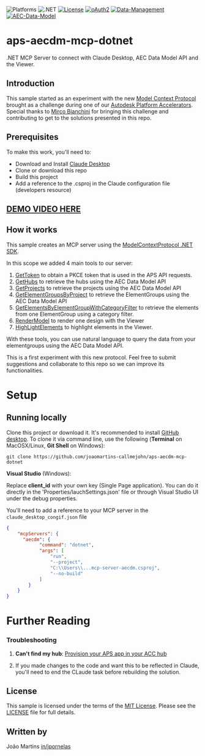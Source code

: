 ![Platforms](https://img.shields.io/badge/platform-Windows|MacOS-lightgray.svg)
![.NET](https://img.shields.io/badge/.NET%20-8-blue.svg)
[![License](http://img.shields.io/:license-MIT-blue.svg)](http://opensource.org/licenses/MIT)
[![oAuth2](https://img.shields.io/badge/oAuth2-v1-green.svg)](http://developer.autodesk.com/)
[![Data-Management](https://img.shields.io/badge/Data%20Management-v2-green.svg)](http://developer.autodesk.com/)
[![AEC-Data-Model](https://img.shields.io/badge/AEC%20Data%20Model-v1-green.svg)](http://developer.autodesk.com/)

# aps-aecdm-mcp-dotnet
.NET MCP Server to connect with Claude Desktop, AEC Data Model API and the Viewer.

## Introduction

This sample started as an experiment with the new [Model Context Protocol](https://modelcontextprotocol.io/introduction) brought as a challenge during one of our [Autodesk Platform Accelerators](https://aps.autodesk.com/accelerator-program). Special thanks to [Mirco Bianchini](https://www.linkedin.com/in/mirco-bianchini-352b2128/) for bringing this challenge and contributing to get to the solutions presented in this repo.


## Prerequisites

To make this work, you'll need to:

- Download and Install [Claude Desktop](https://claude.ai/download)
- Clone or download this repo
- Build this project
- Add a reference to the .csproj in the Claude configuration file (developers resource)

## [DEMO VIDEO HERE](https://youtu.be/GlCYJQfUFWU)

## How it works

This sample creates an MCP server using the [ModelContextProtocol .NET SDK](https://www.nuget.org/packages/ModelContextProtocol/0.1.0-preview.6).

In this scope we added 4 main tools to our server:

1. [GetToken](https://github.com/JoaoMartins-callmeJohn/aps-aecdm-mcp-dotnet/blob/main/mcp-server-aecdm/AuthTools.cs#L18-L21) to obtain a PKCE token that is used in the APS API requests.
2. [GetHubs](https://github.com/JoaoMartins-callmeJohn/aps-aecdm-mcp-dotnet/blob/main/mcp-server-aecdm/AECDMTools.cs#L28-L52) to retrieve the hubs using the AEC Data Model API
3. [GetProjects](https://github.com/JoaoMartins-callmeJohn/aps-aecdm-mcp-dotnet/blob/main/mcp-server-aecdm/AECDMTools.cs#L55-L83) to retrieve the projects using the AEC Data Model API
4. [GetElementGroupsByProject](https://github.com/JoaoMartins-callmeJohn/aps-aecdm-mcp-dotnet/blob/main/mcp-server-aecdm/AECDMTools.cs#L86-L131) to retrieve the ElementGroups using the AEC Data Model API
5. [GetElementsByElementGroupWithCategoryFilter](https://github.com/JoaoMartins-callmeJohn/aps-aecdm-mcp-dotnet/blob/main/mcp-server-aecdm/AECDMTools.cs#L134-L200) to retrieve the elements from one ElementGroup using a category filter.
6. [RenderModel](https://github.com/JoaoMartins-callmeJohn/aps-aecdm-mcp-dotnet/blob/main/mcp-server-aecdm/ViewerTool.cs#L32C36-L143) to render one design with the Viewer
7. [HighLightElements](https://github.com/JoaoMartins-callmeJohn/aps-aecdm-mcp-dotnet/blob/main/mcp-server-aecdm/ViewerTool.cs#L21-L29) to highlight elements in the Viewer.

With these tools, you can use natural language to query the data from your elementgroups using the AEC Data Model API.

This is a first experiment with this new protocol. Feel free to submit suggestions and collaborate to this repo so we can improve its functionalities.

# Setup

## Running locally

Clone this project or download it. It's recommended to install [GitHub desktop](https://desktop.github.com/). To clone it via command line, use the following (**Terminal** on MacOSX/Linux, **Git Shell** on Windows):

    git clone https://github.com/joaomartins-callmejohn/aps-aecdm-mcp-dotnet

**Visual Studio** (Windows):

Replace **client_id** with your own key (Single Page application).
You can do it directly in the 'Properties/lauchSettings.json' file or through Visual Studio UI under the debug properties.

You'll need to add a reference to your MCP server in the `claude_desktop_congif.json` file
```json
{
    "mcpServers": {
      "aecdm": {
            "command": "dotnet",
            "args": [
                "run",
                "--project",
                "C:\\Users\\...mcp-server-aecdm.csproj",
                "--no-build"
            ]
        }
    }
}
```

# Further Reading

### Troubleshooting

1. **Can't find my hub**: [Provision your APS app in your ACC hub](https://get-started.aps.autodesk.com/#provision-access-in-other-products)

2. If you made changes to the code and want this to be reflected in Claude, you'll need to end the CLaude task before rebuilding the solution.

## License

This sample is licensed under the terms of the [MIT License](http://opensource.org/licenses/MIT). Please see the [LICENSE](LICENSE) file for full details.

## Written by

João Martins [in/jpornelas](https://linkedin.com/in/jpornelas)